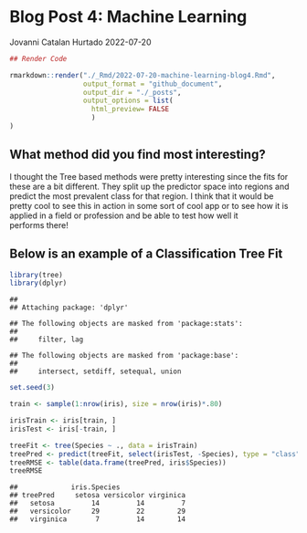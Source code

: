 Blog Post 4: Machine Learning
================
Jovanni Catalan Hurtado
2022-07-20

``` r
## Render Code

rmarkdown::render("./_Rmd/2022-07-20-machine-learning-blog4.Rmd", 
                  output_format = "github_document",
                  output_dir = "./_posts",
                  output_options = list(
                    html_preview= FALSE
                    )
)  
```

## What method did you find most interesting?

I thought the Tree based methods were pretty interesting since the fits
for these are a bit different. They split up the predictor space into
regions and predict the most prevalent class for that region. I think
that it would be pretty cool to see this in action in some sort of cool
app or to see how it is applied in a field or profession and be able to
test how well it  
performs there!

## Below is an example of a Classification Tree Fit

``` r
library(tree)
library(dplyr)
```

    ## 
    ## Attaching package: 'dplyr'

    ## The following objects are masked from 'package:stats':
    ## 
    ##     filter, lag

    ## The following objects are masked from 'package:base':
    ## 
    ##     intersect, setdiff, setequal, union

``` r
set.seed(3)

train <- sample(1:nrow(iris), size = nrow(iris)*.80)

irisTrain <- iris[train, ]
irisTest <- iris[-train, ]

treeFit <- tree(Species ~ ., data = irisTrain)
treePred <- predict(treeFit, select(irisTest, -Species), type = "class")
treeRMSE <- table(data.frame(treePred, iris$Species))
treeRMSE
```

    ##             iris.Species
    ## treePred     setosa versicolor virginica
    ##   setosa         14         14         7
    ##   versicolor     29         22        29
    ##   virginica       7         14        14
